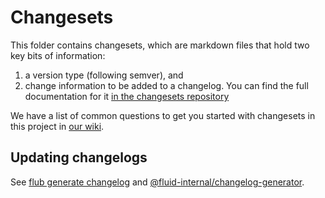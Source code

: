 # Changesets

This folder contains changesets, which are markdown files that hold two key bits of information:

1. a version type (following semver), and
2. change information to be added to a changelog. You can find the full documentation for it
   [in the changesets repository](https://github.com/changesets/changesets)

We have a list of common questions to get you started with changesets in this project in
[our wiki](https://github.com/microsoft/FluidFramework/wiki/Changesets-FAQ).

## Updating changelogs

See
[flub generate changelog](../build-tools/packages/build-cli/docs/generate.md#flub-generate-changelog)
and [@fluid-internal/changelog-generator](../build-tools/packages/changelog-generator/README.md).
